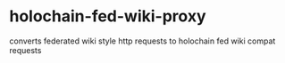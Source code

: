 # holochain-fed-wiki-proxy
converts federated wiki style http requests to holochain fed wiki compat requests
